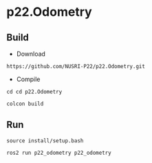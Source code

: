 # p22.Odometry
## Build


- Download
```
https://github.com/NUSRI-P22/p22.Odometry.git
```
- Compile
```
cd cd p22.Odometry

colcon build
```

## Run


```
source install/setup.bash

ros2 run p22_odometry p22_odometry
```
